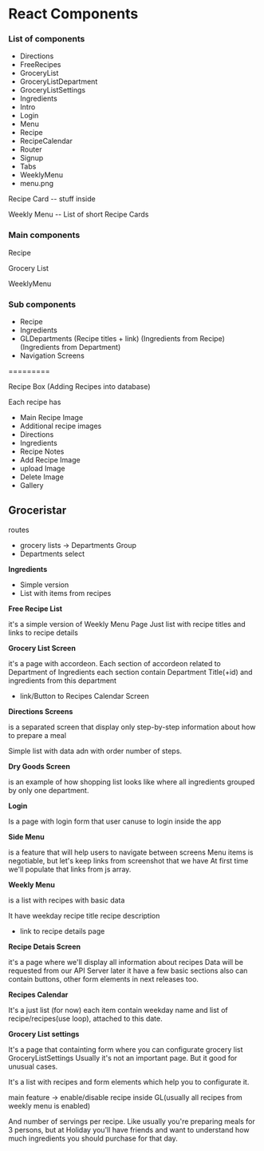 # React Components

### List of components

* Directions 
* FreeRecipes
* GroceryList
* GroceryListDepartment
* GroceryListSettings
* Ingredients
* Intro
* Login
* Menu
* Recipe
* RecipeCalendar
* Router 
* Signup 
* Tabs 
* WeeklyMenu 
* menu.png



Recipe Card -- stuff inside

Weekly Menu -- List of short Recipe Cards

### Main components 

Recipe 

Grocery List 

WeeklyMenu

### Sub components 

* Recipe 
* Ingredients 
* GLDepartments \(Recipe titles + link\) \(Ingredients from Recipe\) \(Ingredients from Department\)
* Navigation Screens

=========

Recipe Box \(Adding Recipes into database\)

Each recipe has 

* Main Recipe Image 
* Additional recipe images 
* Directions 
* Ingredients 
* Recipe Notes
* Add Recipe Image 
* upload Image 
* Delete Image 
* Gallery

## Groceristar

routes

* grocery lists -&gt; Departments Group
* Departments select

**Ingredients**

* Simple version
* List with items from recipes

**Free Recipe List**

it's a simple version of Weekly Menu Page Just list with recipe titles and links to recipe details

**Grocery List Screen**

it's a page with accordeon. Each section of accordeon related to Department of Ingredients each section contain Department Title\(+id\) and ingredients from this department

* link/Button to Recipes Calendar Screen

**Directions Screens**

is a separated screen that display only step-by-step information about how to prepare a meal

Simple list with data adn with order number of steps.

**Dry Goods Screen**

is an example of how shopping list looks like where all ingredients grouped by only one department.

**Login**

Is a page with login form that user canuse to login inside the app

**Side Menu**

is a feature that will help users to navigate between screens Menu items is negotiable, but let's keep links from screenshot that we have At first time we'll populate that links from js array.

**Weekly Menu**

is a list with recipes with basic data

It have weekday recipe title recipe description

* link to recipe details page

**Recipe Detais Screen**

it's a page where we'll display all information about recipes Data will be requested from our API Server later it have a few basic sections also can contain buttons, other form elements in next releases too.

**Recipes Calendar**

It's a just list \(for now\) each item contain weekday name and list of recipe/recipes\(use loop\), attached to this date.

**Grocery List settings**

It's a page that containting form where you can configurate grocery list GroceryListSettings Usually it's not an important page. But it good for unusual cases.

It's a list with recipes and form elements which help you to configurate it.

main feature -&gt; enable/disable recipe inside GL\(usually all recipes from weekly menu is enabled\) 

And number of servings per recipe. Like usually you're preparing meals for 3 persons, but at Holiday you'll have friends and want to understand how much ingredients you should purchase for that day.

